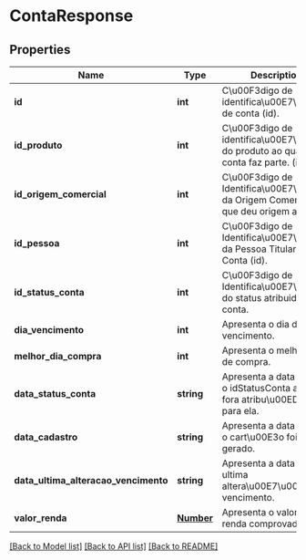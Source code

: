 # ContaResponse

## Properties
Name | Type | Description | Notes
------------ | ------------- | ------------- | -------------
**id** | **int** | C\u00F3digo de identifica\u00E7\u00E3o de conta (id). | [optional] 
**id_produto** | **int** | C\u00F3digo de identifica\u00E7\u00E3o do produto ao qual a conta faz parte. (id). | [optional] 
**id_origem_comercial** | **int** | C\u00F3digo de Identifica\u00E7\u00E3o da Origem Comercial (id) que deu origem a Conta. | [optional] 
**id_pessoa** | **int** | C\u00F3digo de Identifica\u00E7\u00E3o da Pessoa Titular da Conta (id). | [optional] 
**id_status_conta** | **int** | C\u00F3digo de Identifica\u00E7\u00E3o do status atribuido a conta. | [optional] 
**dia_vencimento** | **int** | Apresenta o dia de vencimento. | [optional] 
**melhor_dia_compra** | **int** | Apresenta o melhor dia de compra. | [optional] 
**data_status_conta** | **string** | Apresenta a data em que o idStatusConta atual fora atribu\u00EDdo para ela. | [optional] 
**data_cadastro** | **string** | Apresenta a data em que o cart\u00E3o foi gerado. | [optional] 
**data_ultima_alteracao_vencimento** | **string** | Apresenta a data da ultima altera\u00E7\u00E3o de vencimento. | [optional] 
**valor_renda** | [**Number**](Number.md) | Apresenta o valor da renda comprovada | [optional] 

[[Back to Model list]](../README.md#documentation-for-models) [[Back to API list]](../README.md#documentation-for-api-endpoints) [[Back to README]](../README.md)


